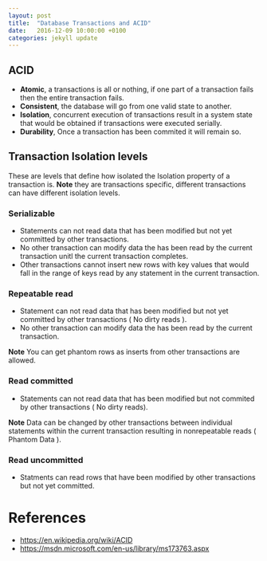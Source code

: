 ```yaml
---
layout: post
title:  "Database Transactions and ACID"
date:   2016-12-09 10:00:00 +0100
categories: jekyll update
---
```


## ACID 

* **Atomic**, a transactions is all or nothing, if one part of a transaction fails then the entire transaction fails.
* **Consistent**, the database will go from one valid state to another.
* **Isolation**, concurrent execution of transactions result in a system state that would be obtained if transactions were executed serially.
* **Durability**, Once a transaction has been commited it will remain so. 

## Transaction Isolation levels

These are levels that define how isolated the Isolation property of a transaction is.  **Note** they are transactions specific, different transactions can have different isolation levels.


### Serializable

* Statements can not read data that has been modified but not yet committed by other transactions.
* No other transaction can modify data the has been read by the current transaction unitl the current transaction completes.
* Other transactions cannot insert new rows with key values that would fall in the range of keys read by any statement in the current transaction.


### Repeatable read

* Statement can not read data that has been modified but not yet committed by other transactions ( No dirty reads ).
* No other transaction can modify data the has been read by the current transaction.

**Note** You can get phantom rows as inserts from other transactions are allowed.   


### Read committed

* Statements can not read data that has been modified but not commited by other transactions  ( No dirty reads).

**Note** Data can be changed by other transactions between individual statements within the current transaction resulting in nonrepeatable reads ( Phantom Data ).


### Read uncommitted

* Statments can read rows that have been modified by other transactions but not yet committed.

# References

* https://en.wikipedia.org/wiki/ACID
* https://msdn.microsoft.com/en-us/library/ms173763.aspx

